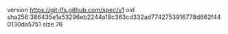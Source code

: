 version https://git-lfs.github.com/spec/v1
oid sha256:386435e1a53296eb2244a18c363cd332ad7742753916778d662f440130da5751
size 76
